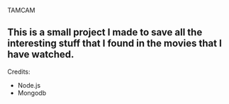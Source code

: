TAMCAM

This is a small project I made to save all the interesting stuff that I found in the movies that I have watched.
---

Credits:
* Node.js
* Mongodb